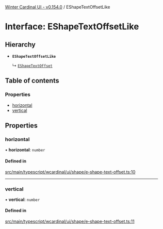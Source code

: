 [Winter Cardinal UI - v0.154.0](../index.md) / EShapeTextOffsetLike

# Interface: EShapeTextOffsetLike

## Hierarchy

- **`EShapeTextOffsetLike`**

  ↳ [`EShapeTextOffset`](EShapeTextOffset.md)

## Table of contents

### Properties

- [horizontal](EShapeTextOffsetLike.md#horizontal)
- [vertical](EShapeTextOffsetLike.md#vertical)

## Properties

### horizontal

• **horizontal**: `number`

#### Defined in

[src/main/typescript/wcardinal/ui/shape/e-shape-text-offset.ts:10](https://github.com/winter-cardinal/winter-cardinal-ui/blob/v0.154.0/src/main/typescript/wcardinal/ui/shape/e-shape-text-offset.ts#L10)

___

### vertical

• **vertical**: `number`

#### Defined in

[src/main/typescript/wcardinal/ui/shape/e-shape-text-offset.ts:11](https://github.com/winter-cardinal/winter-cardinal-ui/blob/v0.154.0/src/main/typescript/wcardinal/ui/shape/e-shape-text-offset.ts#L11)
